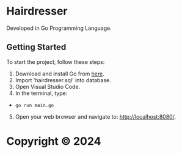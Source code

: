 # Hairdresser
Developed in Go Programming Language.

## Getting Started
To start the project, follow these steps:

1. Download and install Go from [here](https://go.dev/).
2. Import 'hairdresser.sql' into database.
3. Open Visual Studio Code.
4. In the terminal, type:
-     go run main.go
5. Open your web browser and navigate to: [http://localhost:8080/](http://localhost:8080/).

# Copyright © 2024
